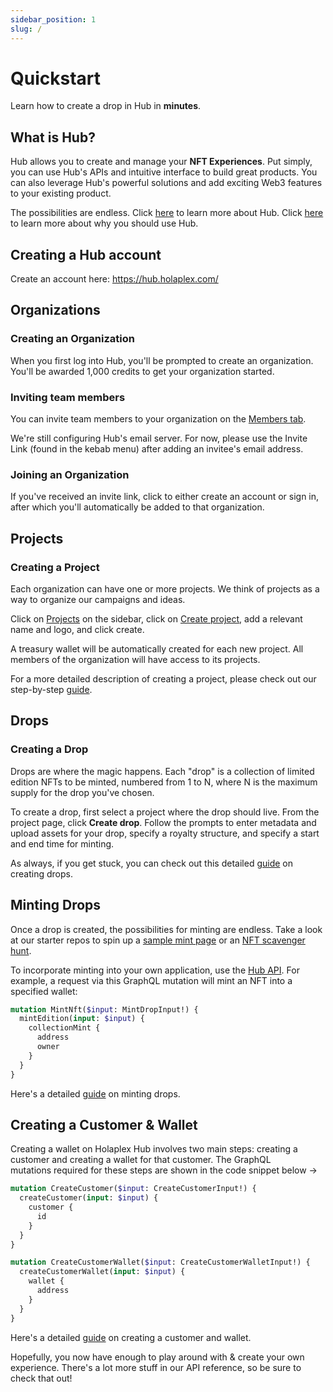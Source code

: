 ```yaml
---
sidebar_position: 1
slug: /
---
```


# Quickstart

Learn how to create a drop in Hub in **minutes**.

## What is Hub?

Hub allows you to create and manage your **NFT Experiences**. Put simply, you can use Hub's APIs and intuitive interface to build great products. You can also leverage Hub's powerful solutions and add exciting Web3 features to your existing product.

The possibilities are endless. Click [here](hub/Introduction/what-is-hub) to learn more about Hub. Click [here](hub/Introduction/why-use-hub) to learn more about why you should use Hub.

## Creating a Hub account
Create an account here: https://hub.holaplex.com/

## Organizations
### Creating an Organization
When you first log into Hub, you'll be prompted to create an organization. You'll be awarded 1,000 credits to get your organization started. 

### Inviting team members
You can invite team members to your organization on the [Members tab](https://hub.holaplex.com/members). 

We're still configuring Hub's email server. For now, please use the Invite Link (found in the kebab menu) after adding an invitee's email address.

### Joining an Organization

If you've received an invite link, click to either create an account or sign in, after which you'll automatically be added to that organization.

## Projects
### Creating a Project

Each organization can have one or more projects. We think of projects as a way to organize our campaigns and ideas.

Click on [Projects](https://hub.holaplex.com/projects) on the sidebar, click on [Create project](https://hub.holaplex.com/projects/new), add a relevant name and logo, and click create.

A treasury wallet will be automatically created for each new project. All members of the organization will have access to its projects.

For a more detailed description of creating a project, please check out our step-by-step [guide](hub/Guides/creating-a-project).

## Drops
### Creating a Drop

Drops are where the magic happens. Each "drop" is a collection of limited edition NFTs to be minted, numbered from 1 to N, where N is the maximum supply for the drop you've chosen.

To create a drop, first select a project where the drop should live. From the project page, click **Create drop**. Follow the prompts to enter metadata and upload assets for your drop, specify a royalty structure, and specify a start and end time for minting.

As always, if you get stuck, you can check out this detailed [guide](hub/Guides/creating-drops) on creating drops.

## Minting Drops

Once a drop is created, the possibilities for minting are endless. Take a look at our starter repos to spin up a [sample mint page](https://github.com/holaplex/hub-starter-mint) or an [NFT scavenger hunt](https://github.com/holaplex/hub-starter-scavenger).

To incorporate minting into your own application, use the [Hub API](api). For example, a request via this GraphQL mutation will mint an NFT into a specified wallet:

```graphql
mutation MintNft($input: MintDropInput!) {
  mintEdition(input: $input) {
    collectionMint {
      address
      owner
    }
  }
}
```

Here's a detailed [guide](hub/Guides/minting-drops) on minting drops.

## Creating a Customer & Wallet

Creating a wallet on Holaplex Hub involves two main steps: creating a customer and creating a wallet for that customer. The GraphQL mutations required for these steps are shown in the code snippet below →

```graphql
mutation CreateCustomer($input: CreateCustomerInput!) {
  createCustomer(input: $input) {
    customer {
      id
    }
  }
}

mutation CreateCustomerWallet($input: CreateCustomerWalletInput!) {
  createCustomerWallet(input: $input) {
    wallet {
      address
    }
  }
}
```

Here's a detailed [guide](hub/Guides/creating-a-customer-wallet) on creating a customer and wallet.

Hopefully, you now have enough to play around with & create your own experience. There's a lot more stuff in our API reference, so be sure to check that out!
